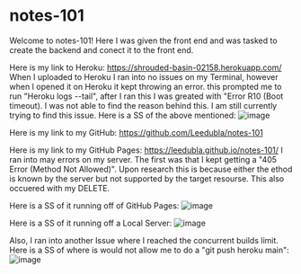 # notes-101

Welcome to notes-101!
Here I was given the front end and was tasked to create the backend and conect it to the front end.

Here is my link to Heroku: https://shrouded-basin-02158.herokuapp.com/
    When I uploaded to Heroku I ran into no issues on my Terminal, however when I opened it on Heroku it kept throwing an error. this prompted me to run "Heroku logs --tail", after I ran this I was greated with "Error R10 (Boot timeout). I was not able to find the reason behind this. I am still currently trying to find this issue.
Here is a SS of the above mentioned: ![image](https://user-images.githubusercontent.com/70170024/101320015-f67e7380-3830-11eb-8561-b16f84937d71.png)


Here is my link to my GitHub: https://github.com/Leedubla/notes-101

Here is my link to my GitHub Pages: https://leedubla.github.io/notes-101/
    I ran into may errors on my server. The first was that I kept getting a "405 Error (Method Not Allowed)". Upon research this is because either the ethod is known by the server but not supported by the target resourse. This also occuered with my DELETE. 

Here is a SS of it running off of GitHub Pages: ![image](https://user-images.githubusercontent.com/70170024/101320238-668cf980-3831-11eb-97d0-37526040a746.png)

Here is a SS of it running off a Local Server: ![image](https://user-images.githubusercontent.com/70170024/101320397-afdd4900-3831-11eb-9070-31c7d2528164.png)

Also, I ran into another Issue where I reached the concurrent builds limit.
Here is a SS of where is would not allow me to do a "git push heroku main": ![image](https://user-images.githubusercontent.com/70170024/101320758-4578d880-3832-11eb-8b68-509a7caa649d.png)

